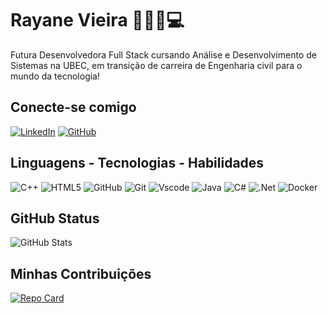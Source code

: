 # Rayane Vieira 👩🏼‍💻💻

Futura Desenvolvedora Full Stack cursando Análise e Desenvolvimento de Sistemas na UBEC, em transição de carreira de Engenharia civil para o mundo da tecnologia!

## Conecte-se comigo

[![LinkedIn](https://img.shields.io/badge/LinkedIn-ec63a1?style=for-the-badge&logo=linkedin&logoColor=white)](https://www.linkedin.com/in/rayane-vieira-7285a313a/)
[![GitHub](https://img.shields.io/badge/GitHub-100000?style=for-the-badge&logo=github&logoColor=purple)](https://github.com/rayanefkarolina)

## Linguagens - Tecnologias - Habilidades

![C++](https://img.shields.io/badge/C%2B%2B-002?style=for-the-badge&logo=c%2B%2B&logoColor=white)
![HTML5](https://img.shields.io/badge/HTML5-002?style=for-the-badge&logo=html5&logoColor=white)
![GitHub](https://img.shields.io/badge/GitHub-002?style=for-the-badge&logo=github&logoColor=purple)
![Git](https://img.shields.io/badge/GIT-002?style=for-the-badge&logo=git&logoColor=white)
![Vscode](https://img.shields.io/badge/Vscode-002?style=for-the-badge&logo=visual-studio-code&logoColor=white)
![Java](https://img.shields.io/badge/java-002?style=for-the-badge&logo=openjdk&logoColor=white)
![C#](https://img.shields.io/badge/c%23-002?style=for-the-badge&logo=csharp&logoColor=white)
![.Net](https://img.shields.io/badge/.NET-002?style=for-the-badge&logo=.net&logoColor=white)
![Docker](https://img.shields.io/badge/docker-002?style=for-the-badge&logo=docker&logoColor=white)


## GitHub Status

![GitHub Stats](https://github-readme-stats.vercel.app/api?username=rayanefkarolina&theme=transparent&bg_color=000&border_color=30A3DC&show_icons=true&icon_color=30A3DC&title_color=E94D5F&text_color=FFF)

## Minhas Contribuições

[![Repo Card](https://github-readme-stats.vercel.app/api/pin/?username=rayanefkarolina&repo=dio-lab-open-source&bg_color=000&border_color=30A3DC&show_icons=true&icon_color=30A3DC&title_color=E94D5F&text_color=FFF)](https://github.com/rayanefkarolina/dio-lab-open-source.git)

